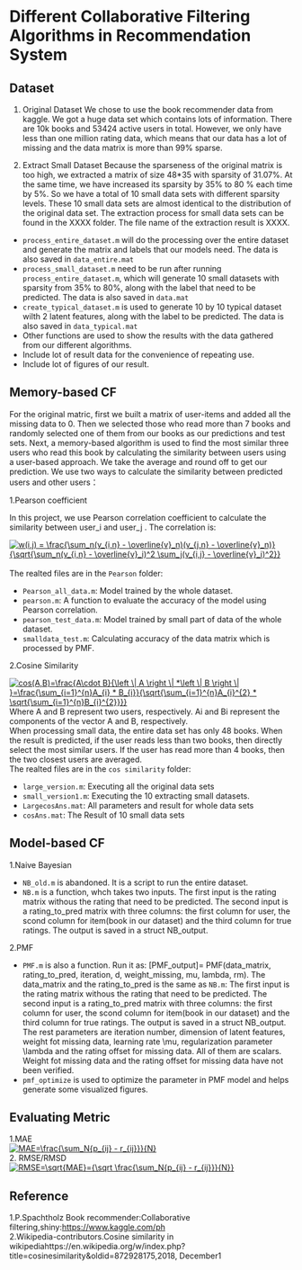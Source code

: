 # Different Collaborative Filtering Algorithms in Recommendation System

## Dataset 
1. Original Dataset
We chose to use the book recommender data from kaggle. We got a huge data set which contains lots of information. There are 10k books and 53424 active users in total. However, we only have less than one million rating data, which means that our data has a lot of missing and the data matrix is more than 99% sparse.

2. Extract Small Dataset
Because the sparseness of the original matrix is too high, we extracted a matrix of size 48*35 with sparsity of 31.07%. At the same time, we have increased its sparsity by 35% to 80 % each time by 5%. So we have a total of 10 small data sets with different sparsity levels. These 10 small data sets are almost identical to the distribution of the original data set. The extraction process for small data sets can be found in the XXXX folder. The file name of the extraction result is XXXX.

* `process_entire_dataset.m` will do the processing over the entire dataset and generate the matrix and labels that our models need. The data is also saved in `data_entire.mat`
* `process_small_dataset.m` need to be run after running `process_entire_dataset.m`, which will generate 10 small datasets with sparsity from 35% to 80%, along with the label that need to be predicted. The data is also saved in `data.mat`
* `create_typical_dataset.m` is used to generate 10 by 10 typical dataset wilth 2 latent features, along with the label to be predicted. The data is also saved in `data_typical.mat`
* Other functions are used to show the results with the data gathered from our different algorithms.
* Include lot of result data for the convenience of repeating use.
* Include lot of figures of our result.

## Memory-based CF
For the original matric, first we built a matrix of user-items and added all the missing data to 0. Then we selected those who read more than 7 books and randomly selected one of them from our books as our predictions and test sets. Next, a memory-based algorithm is used to find the most similar three users who read this book by calculating the similarity between users using a user-based approach. We take the average and round off to get our prediction.
We use two ways to calculate the similarity between predicted users and other users：

1.Pearson coefficient</br>

In this project, we use Pearson correlation coefficient to calculate the similarity between user_i and user_j . The correlation is:  

<a href="https://www.codecogs.com/eqnedit.php?latex=w(i,j)&space;=&space;\frac{\sum_n(v_{i,n}&space;-&space;\overline{v}_n)(v_{j,n}&space;-&space;\overline{v}_n)}{\sqrt{\sum_n(v_{i,n}&space;-&space;\overline{v}_i)^2&space;\sum_j(v_{i,j}&space;-&space;\overline{v}_i)^2}}" target="_blank"><img src="https://latex.codecogs.com/gif.latex?w(i,j)&space;=&space;\frac{\sum_n(v_{i,n}&space;-&space;\overline{v}_n)(v_{j,n}&space;-&space;\overline{v}_n)}{\sqrt{\sum_n(v_{i,n}&space;-&space;\overline{v}_i)^2&space;\sum_j(v_{i,j}&space;-&space;\overline{v}_i)^2}}" title="w(i,j) = \frac{\sum_n(v_{i,n} - \overline{v}_n)(v_{j,n} - \overline{v}_n)}{\sqrt{\sum_n(v_{i,n} - \overline{v}_i)^2 \sum_j(v_{i,j} - \overline{v}_i)^2}}" /></a></br>  
The realted files are in the `Pearson` folder:
 * `Pearson_all_data.m`: Model trained by the whole dataset.
 * `pearson.m`: A function to evaluate the accuracy of the model using Pearson correlation.
 * `pearson_test_data.m`: Model trained by small part of data of the whole dataset.
 * `smalldata_test.m`: Calculating accuracy of the data matrix which is processed by PMF.
 
2.Cosine Similarity</br>

<a href="https://www.codecogs.com/eqnedit.php?latex=cos(A,B)=\frac{A\cdot&space;B}{\left&space;\|&space;A&space;\right&space;\|&space;*\left&space;\|&space;B&space;\right&space;\|&space;}=\frac{\sum_{i=1}^{n}A_{i}&space;*&space;B_{i}}{\sqrt{\sum_{i=1}^{n}A_{i}^{2}&space;*&space;\sqrt{\sum_{i=1}^{n}B_{i}^{2}}}}" target="_blank"><img src="https://latex.codecogs.com/gif.latex?cos(A,B)=\frac{A\cdot&space;B}{\left&space;\|&space;A&space;\right&space;\|&space;*\left&space;\|&space;B&space;\right&space;\|&space;}=\frac{\sum_{i=1}^{n}A_{i}&space;*&space;B_{i}}{\sqrt{\sum_{i=1}^{n}A_{i}^{2}&space;*&space;\sqrt{\sum_{i=1}^{n}B_{i}^{2}}}}" title="cos(A,B)=\frac{A\cdot B}{\left \| A \right \| *\left \| B \right \| }=\frac{\sum_{i=1}^{n}A_{i} * B_{i}}{\sqrt{\sum_{i=1}^{n}A_{i}^{2} * \sqrt{\sum_{i=1}^{n}B_{i}^{2}}}}" /></a></br>
Where A and B represent two users, respectively. Ai and Bi represent the components of the vector A and B, respectively. </br>
When processing small data, the entire data set has only 48 books. When the result is predicted, if the user reads less than two books, then directly select the most similar users. If the user has read more than 4 books, then the two closest users are averaged. </br>
The realted files are in the `cos similarity` folder:
 * `large_version.m`: Executing all the original data sets
 * `small_version1.m`: Executing the 10 extracting small datasets.
 * `LargecosAns.mat`: All parameters and result for whole data sets
 * `cosAns.mat`: The Result of 10 small data sets
 

## Model-based CF
1.Naive Bayesian</br>
* `NB_old.m` is abandoned. It is a script to run the entire dataset.
* `NB.m` is a function, whch takes  two inputs. The first input is the rating matrix withous the rating that need to be predicted. The second input is a rating_to_pred matrix with three columns: the first column for user, the scond column for item(book in our dataset) and the third column for true ratings. The output is saved in a struct NB_output.



2.PMF</br>
* `PMF.m` is also a function. Run it as: [PMF_output]= PMF(data_matrix, rating_to_pred, iteration, d, weight_missing, mu, lambda, rm). The data_matrix and the rating_to_pred is the same as `NB.m`: The first input is the rating matrix withous the rating that need to be predicted. The second input is a rating_to_pred matrix with three columns: the first column for user, the scond column for item(book in our dataset) and the third column for true ratings. The output is saved in a struct NB_output. The rest parameters are iteration number, dimension of latent features, weight fot missing data, learning rate \mu, regularization parameter \lambda and the rating offset for missing data. All of them are scalars. Weight fot missing data and the rating offset for missing data have not been verified.
* `pmf_optimize` is used to optimize the parameter in PMF model and helps generate some visualized figures.

## Evaluating Metric
1.MAE</br>
<a href="https://www.codecogs.com/eqnedit.php?latex=MAE=\frac{\sum_N{p_{ij}&space;-&space;r_{ij}}}{N}" target="_blank"><img src="https://latex.codecogs.com/gif.latex?MAE=\frac{\sum_N{p_{ij}&space;-&space;r_{ij}}}{N}" title="MAE=\frac{\sum_N{p_{ij} - r_{ij}}}{N}" /></a></br>
2. RMSE/RMSD</br>
<a href="https://www.codecogs.com/eqnedit.php?latex=RMSE=\sqrt{MAE}={\sqrt&space;\frac{\sum_N{p_{ij}&space;-&space;r_{ij}}}{N}}" target="_blank"><img src="https://latex.codecogs.com/gif.latex?RMSE=\sqrt{MAE}={\sqrt&space;\frac{\sum_N{p_{ij}&space;-&space;r_{ij}}}{N}}" title="RMSE=\sqrt{MAE}={\sqrt \frac{\sum_N{p_{ij} - r_{ij}}}{N}}" /></a></br>

## Reference
1.P.Spachtholz Book recommender:Collaborative filtering,shiny:https://www.kaggle.com/ph </br>
2.Wikipedia-contributors.Cosine similarity in wikipediahttps://en.wikipedia.org/w/index.php?title=cosinesimilarity&oldid=872928175,2018, December1
